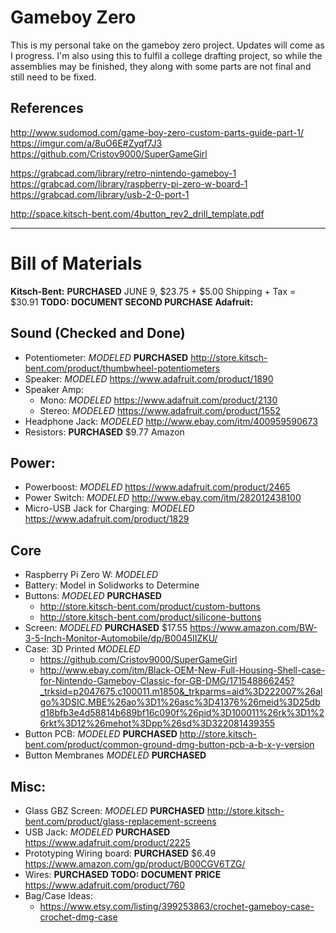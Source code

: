 # Gameboy Zero

This is my personal take on the gameboy zero project. Updates will come as I progress.
I'm also using this to fulfil a college drafting project, so while the assemblies may be finished, they along with some parts are not final and still need to be fixed.

## References
http://www.sudomod.com/game-boy-zero-custom-parts-guide-part-1/
https://imgur.com/a/8uO6E#Zyqf7J3
https://github.com/Cristov9000/SuperGameGirl

https://grabcad.com/library/retro-nintendo-gameboy-1
https://grabcad.com/library/raspberry-pi-zero-w-board-1
https://grabcad.com/library/usb-2-0-port-1

http://space.kitsch-bent.com/4button_rev2_drill_template.pdf

***
# Bill of Materials

**Kitsch-Bent:** **PURCHASED** JUNE 9, $23.75 + $5.00 Shipping + Tax = $30.91
**TODO: DOCUMENT SECOND PURCHASE**
**Adafruit:**

## Sound (Checked and Done)
* Potentiometer: *MODELED* **PURCHASED** http://store.kitsch-bent.com/product/thumbwheel-potentiometers 
* Speaker: *MODELED* https://www.adafruit.com/product/1890
* Speaker Amp:
	* Mono: *MODELED* https://www.adafruit.com/product/2130
	* Stereo: *MODELED* https://www.adafruit.com/product/1552
* Headphone Jack: *MODELED* http://www.ebay.com/itm/400959590673
* Resistors: **PURCHASED** $9.77 Amazon
	

## Power:
* Powerboost: *MODELED* https://www.adafruit.com/product/2465
* Power Switch: *MODELED* http://www.ebay.com/itm/282012438100
* Micro-USB Jack for Charging: *MODELED* https://www.adafruit.com/product/1829 


## Core
* Raspberry Pi Zero W: *MODELED*
* Battery: Model in Solidworks to Determine
* Buttons: *MODELED* **PURCHASED**
	* http://store.kitsch-bent.com/product/custom-buttons
	* http://store.kitsch-bent.com/product/silicone-buttons
* Screen: *MODELED* **PURCHASED** $17.55 https://www.amazon.com/BW-3-5-Inch-Monitor-Automobile/dp/B0045IIZKU/
* Case: 3D Printed *MODELED*
	* https://github.com/Cristov9000/SuperGameGirl
	* http://www.ebay.com/itm/Black-OEM-New-Full-Housing-Shell-case-for-Nintendo-Gameboy-Classic-for-GB-DMG/171548866245?_trksid=p2047675.c100011.m1850&_trkparms=aid%3D222007%26algo%3DSIC.MBE%26ao%3D1%26asc%3D41376%26meid%3D25dbd18bfb3e4d58814b689bf16c090f%26pid%3D100011%26rk%3D1%26rkt%3D12%26mehot%3Dpp%26sd%3D322081439355
* Button PCB: *MODELED* **PURCHASED** http://store.kitsch-bent.com/product/common-ground-dmg-button-pcb-a-b-x-y-version
* Button Membranes *MODELED* **PURCHASED**

## Misc:
* Glass GBZ Screen: *MODELED* **PURCHASED** http://store.kitsch-bent.com/product/glass-replacement-screens
* USB Jack: *MODELED* **PURCHASED** https://www.adafruit.com/product/2225
* Prototyping Wiring board: **PURCHASED** $6.49 https://www.amazon.com/gp/product/B00CGV6TZG/	
* Wires: **PURCHASED TODO: DOCUMENT PRICE** https://www.adafruit.com/product/760
* Bag/Case Ideas:
	* https://www.etsy.com/listing/399253863/crochet-gameboy-case-crochet-dmg-case

